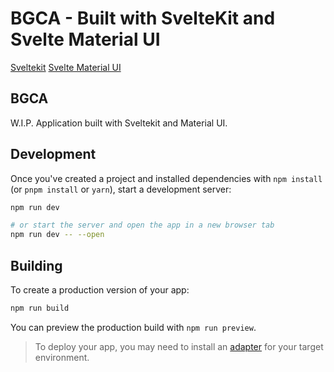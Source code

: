 # BGCA - Built with SvelteKit and Svelte Material UI

[Sveltekit](https://github.com/sveltejs/kit)
[Svelte Material UI](https://github.com/hperrin/svelte-material-ui)

## BGCA

W.I.P. Application built with Sveltekit and Material UI.

## Development

Once you've created a project and installed dependencies with `npm install` (or `pnpm install` or `yarn`), start a development server:

```bash
npm run dev

# or start the server and open the app in a new browser tab
npm run dev -- --open
```

## Building

To create a production version of your app:

```bash
npm run build
```

You can preview the production build with `npm run preview`.

> To deploy your app, you may need to install an [adapter](https://kit.svelte.dev/docs/adapters) for your target environment.
